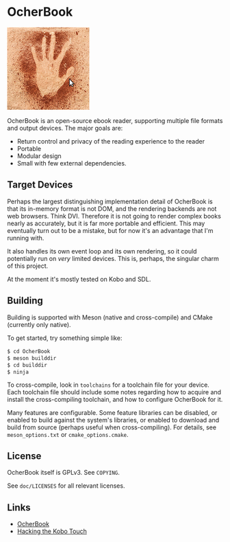 # OcherBook

![Ocher handprint](doc/hand.png)

OcherBook is an open-source ebook reader, supporting multiple file formats and
output devices.  The major goals are:

- Return control and privacy of the reading experience to the reader
- Portable
- Modular design
- Small with few external dependencies.

## Target Devices

Perhaps the largest distinguishing implementation detail of OcherBook is that
its in-memory format is not DOM, and the rendering backends are not web
browsers.  Think DVI.  Therefore it is not going to render complex books nearly
as accurately, but it is far more portable and efficient.  This may eventually
turn out to be a mistake, but for now it's an advantage that I'm running with.

It also handles its own event loop and its own rendering, so it could
potentially run on _very_ limited devices.  This is, perhaps, the singular charm
of this project.

At the moment it's mostly tested on Kobo and SDL.

## Building

Building is supported with Meson (native and cross-compile) and CMake
(currently only native).

To get started, try something simple like:

    $ cd OcherBook
    $ meson builddir
    $ cd builddir
    $ ninja

To cross-compile, look in `toolchains` for a toolchain file for your
device.  Each toolchain file should include some notes regarding how to acquire
and install the cross-compiling toolchain, and how to configure OcherBook for it.

Many features are configurable.  Some feature libraries can be disabled, or
enabled to build against the system's libraries, or enabled to download and
build from source (perhaps useful when cross-compiling).  For details, see
`meson_options.txt` or `cmake_options.cmake`.

## License

OcherBook itself is GPLv3.  See `COPYING`.

See `doc/LICENSES` for all relevant licenses.

## Links

- [OcherBook](http://uscoffings.net/tech/ocherbook)
- [Hacking the Kobo Touch](http://uscoffings.net/tech/embedded/kobo-touch)

